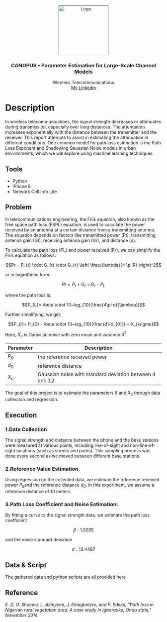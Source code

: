 <!-- PROJECT LOGO -->
<br />
<div align="center">
  <a href="">
    <img src="https://www.trance-cat.com/electrical-circuit-calculators/friis-transmission-equation.jpg" alt="Logo" width="160" height="160">
  </a>

  <h3 align="center">CANOPUS - Parameter Estimation for Large-Scale Channel Models</h3>

  <p align="center">
    Wireless Telecommunications
    <br />
    <a href="linkedin.com/in/ali-fathi-vafegh-84bb0a274/">My Linkedin</a>
  </p>
</div>
 
# Description

In wireless telecommunications, the signal strength decreases or attenuates during transmission, especially over long distances. The attenuation increases exponentially with the distance between the transmitter and the receiver. This report attempts to assist in estimating the attenuation in different conditions. One common model for path loss estimation is the Path Loss Exponent and Shadowing Gaussian Noise models in urban environments, which we will explore using machine learning techniques.

## Tools

- Python
- IPhone 8
- Network Cell Info Lite

## Problem

In telecommunications engineering, the Friis equation, also known as the free space path loss (FSPL) equation, is used to calculate the power received by an antenna at a certain distance from a transmitting antenna. The equation depends on factors like transmitted power (Pt), transmitting antenna gain (Gt), receiving antenna gain (Gr), and distance (d).

To calculate the path loss (PL) and power received (Pr), we can simplify the Friis equation as follows:

$$Pr = P_{t} \cdot G_{t} \cdot G_{r} \left( \frac{\lambda}{4 \pi R} \right)^2$$

or in logarithmic form:

$$Pr = P_{t} + G_{t} + G_{r} - P_{L}$$

where the path loss is:

$$P_{L}= \beta \cdot 10~log_{10}(\frac{4\pi d}{\lambda})$$

Further simplifying, we get:

$$P_{r}= P_{0} - \beta \cdot 10~log_{10}(\frac{d}{d_{0}}) + X_{\sigma}$$

Here, $X_{\sigma}$ is Gaussian noise with zero mean and variance $\sigma^2$.

| Parameter    | Description                                             |
| ------------ | ------------------------------------------------------- |
| $P_{0}$      | the reference received power                            |
| $d_{0}$      | reference distance                                      |
| $X_{\sigma}$ | Gaussian noise with standard deviation between 4 and 12 |

The goal of this project is to estimate the parameters
$\beta$ and $X_{\sigma}$ through data collection and regression.

## Execution

### 1.Data Collection

The signal strength and distance between the phone and the base stations were measured at various points, including line-of-sight and non-line-of-sight locations (such as streets and parks). This sampling process was done every second as we moved between different base stations.

### 2.Reference Value Estimation

Using regression on the collected data, we estimate the reference received power
$P_{0}$​
and the reference distance
$d_{0}$.
In this experiment, we assume a reference distance of 10 meters.

### 3.Path Loss Coefficient and Noise Estimation:

By fitting a curve to the signal strength data, we estimate the path loss coefficient

$$\beta : 1.5035$$

and the noise standard deviation

$$\sigma : 13.4487$$

## Data & Script

The gathered data and python scripts are all provided [here](https://github.com/ShamsAli-fathi/Canopus/tree/main/src)

## Reference

_E. D. O. Shoewu, L. Akinyemi, J. Emagbetere, and F. Edeko, "Path loss in Nigerian rural vegetation area: A case study in Igbaraoke, Ondo state," November 2014._

